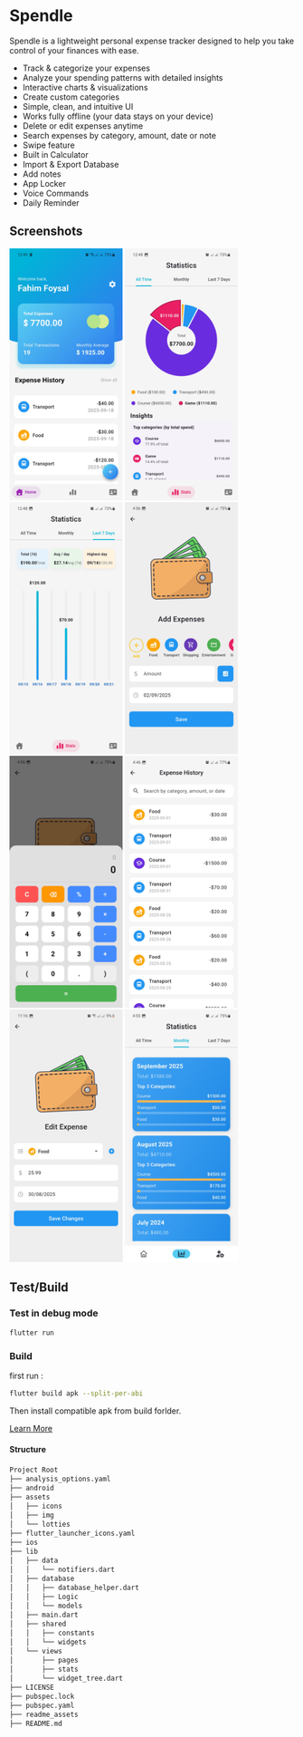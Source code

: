 # Spendle

Spendle is a lightweight personal expense tracker designed to help you take control of your finances with ease.

- Track & categorize your expenses
- Analyze your spending patterns with detailed insights
- Interactive charts & visualizations
- Create custom categories
- Simple, clean, and intuitive UI
- Works fully offline (your data stays on your device)
- Delete or edit expenses anytime
- Search expenses by category, amount, date or note
- Swipe feature
- Built in Calculator
- Import & Export Database
- Add notes
- App Locker
- Voice Commands
- Daily Reminder

## Screenshots

<p float="center">
    <img src="readme_assets/ss_home.jpg" alt="App Screenshot" width="200"/>
    <img src="readme_assets/ss_pie.jpg" alt="App Screenshot" width="200"/>
    <img src="readme_assets/ss_bar.jpg" alt="App Screenshot" width="200"/>
    <img src="readme_assets/ss_add.jpg" alt="App Screenshot" width="200"/>
    <img src="readme_assets/ss_calculator.jpg" alt="App Screenshot" width="200"/>
    <img src="readme_assets/ss_all.jpg" alt="App Screenshot" width="200"/>
    <img src="readme_assets/ss_edit.jpg" alt="App Screenshot" width="200"/>
    <img src="readme_assets/ss_monthly.jpg" alt="App Screenshot" width="200"/>
</p>

## Test/Build

### Test in debug mode

```bash
flutter run
```

### Build

first run :

```bash
flutter build apk --split-per-abi
```

Then install compatible apk from build forlder.

[Learn More](https://docs.flutter.dev/deployment/android)

#### Structure

```
Project Root
├── analysis_options.yaml
├── android
├── assets
│   ├── icons
│   ├── img
│   └── lotties
├── flutter_launcher_icons.yaml
├── ios
├── lib
│   ├── data
│   │   └── notifiers.dart
│   ├── database
│   │   ├── database_helper.dart
│   │   ├── Logic
│   │   └── models
│   ├── main.dart
│   ├── shared
│   │   ├── constants
│   │   └── widgets
│   └── views
│       ├── pages
│       ├── stats
│       └── widget_tree.dart
├── LICENSE
├── pubspec.lock
├── pubspec.yaml
├── readme_assets
├── README.md
```
